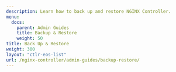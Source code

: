 ```yaml
---
description: Learn how to back up and restore NGINX Controller.
menu:
  docs:
    parent: Admin Guides
    title: Backup & Restore
    weight: 50
title: Back Up & Restore
weight: 300
layout: "ctlr-eos-list"
url: /nginx-controller/admin-guides/backup-restore/
---
```

